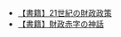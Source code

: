 - [【書籍】21世紀の財政政策](%E3%80%90%E6%9B%B8%E7%B1%8D%E3%80%9121%E4%B8%96%E7%B4%80%E3%81%AE%E8%B2%A1%E6%94%BF%E6%94%BF%E7%AD%96)
- [【書籍】財政赤字の神話](%E3%80%90%E6%9B%B8%E7%B1%8D%E3%80%91%E8%B2%A1%E6%94%BF%E8%B5%A4%E5%AD%97%E3%81%AE%E7%A5%9E%E8%A9%B1)